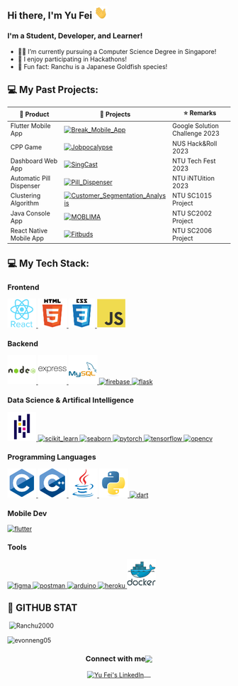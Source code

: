 ## Hi there, I'm Yu Fei <img src="https://raw.githubusercontent.com/ABSphreak/ABSphreak/master/gifs/Hi.gif" width="30px">

### I'm a Student, Developer, and Learner!
- 👨‍💻 I’m currently pursuing a Computer Science Degree in Singapore!
- 🌱 I enjoy participating in Hackathons!
- 🐠 Fun fact: Ranchu is a Japanese Goldfish species! 

<!-- START OF PROFILE STACK, DO NOT REMOVE -->
## 💻 My Past Projects:
| 🔭 **Product** | 🚀 **Projects** | ⭐ **Remarks**
|-|-|-|
|Flutter Mobile App|[![Break_Mobile_App](https://img.shields.io/static/v1?label=&message=Break_Mobile_App&color=02ccfe&logo=github&logoColor=white&labelColor=3C78A9)](https://github.com/GSC-2023/Flutter_App) | Google Solution Challenge 2023|
|CPP Game|[![Jobpocalypse](https://img.shields.io/static/v1?label=&message=Jobpocalypse&color=02ccfe&logo=github&logoColor=white&labelColor=3C78A9)](https://github.com/Ranchu2000/HacknRoll23) | NUS Hack&Roll 2023|
|Dashboard Web App|[![SingCast](https://img.shields.io/static/v1?label=&message=SingCast&color=02ccfe&logo=github&logoColor=white&labelColor=3C78A9)](https://github.com/Ranchu2000/TechFest23) | NTU Tech Fest 2023|
|Automatic Pill Dispenser|[![Pill_Dispenser](https://img.shields.io/static/v1?label=&message=Pill_Dispenser&color=02ccfe&logo=github&logoColor=white&labelColor=3C78A9)](https://github.com/Ranchu2000/iNTUition_23) | NTU iNTUition 2023|
|Clustering Algorithm|[![Customer_Segmentation_Analysis](https://img.shields.io/static/v1?label=&message=Customer_Segmentation_Analysis&color=02ccfe&logo=github&logoColor=white&labelColor=3C78A9)](https://github.com/evonneng05/Customer-Segmentation-Analysis) | NTU SC1015 Project|
|Java Console App|[![MOBLIMA](https://img.shields.io/static/v1?label=&message=MOBLIMA&color=02ccfe&logo=github&logoColor=white&labelColor=3C78A9)](https://github.com/ayushmandixit2000/MOBLIMA) | NTU SC2002 Project|
|React Native Mobile App|[![Fitbuds](https://img.shields.io/static/v1?label=&message=Fitbuds&color=02ccfe&logo=github&logoColor=white&labelColor=3C78A9)](https://github.com/aaronchualala/Fitbuds) | NTU SC2006 Project|
<!-- END OF PROFILE STACK, DO NOT REMOVE -->


## 💻 My Tech Stack:

<p align="left"> 

### Frontend
<a href="https://reactjs.org/" target="_blank" rel="noreferrer"> <img src="https://raw.githubusercontent.com/devicons/devicon/master/icons/react/react-original-wordmark.svg" alt="react" width="65" height="65"/> </a> 
<a href="https://www.w3.org/html/" target="_blank" rel="noreferrer"> <img src="https://raw.githubusercontent.com/devicons/devicon/master/icons/html5/html5-original-wordmark.svg" alt="html5" width="65" height="65"/> </a> 
<a href="https://www.w3schools.com/css/" target="_blank" rel="noreferrer"> <img src="https://raw.githubusercontent.com/devicons/devicon/master/icons/css3/css3-original-wordmark.svg" alt="css3" width="60" height="65"/> </a> 
<a href="https://developer.mozilla.org/en-US/docs/Web/JavaScript" target="_blank" rel="noreferrer"> <img src="https://raw.githubusercontent.com/devicons/devicon/master/icons/javascript/javascript-original.svg" alt="javascript" width="65" height="65"/> </a> 
  

  
### Backend
<a href="https://nodejs.org" target="_blank" rel="noreferrer"> <img src="https://raw.githubusercontent.com/devicons/devicon/master/icons/nodejs/nodejs-original-wordmark.svg" alt="nodejs" width="65" height="65"/> </a> 
<a href="https://expressjs.com" target="_blank" rel="noreferrer"> <img src="https://raw.githubusercontent.com/devicons/devicon/master/icons/express/express-original-wordmark.svg" alt="express" width="65" height="65"/> </a> 
<a href="https://www.mysql.com/" target="_blank" rel="noreferrer"> <img src="https://raw.githubusercontent.com/devicons/devicon/master/icons/mysql/mysql-original-wordmark.svg" alt="mysql" width="65" height="65"/> </a> 
<a href="https://firebase.google.com/" target="_blank" rel="noreferrer"> <img src="https://www.vectorlogo.zone/logos/firebase/firebase-icon.svg" alt="firebase" width="65" height="65"/> </a> 
<a href="https://flask.palletsprojects.com/" target="_blank" rel="noreferrer"> <img src="https://www.vectorlogo.zone/logos/pocoo_flask/pocoo_flask-icon.svg" alt="flask" width="65" height="65"/> </a>

  
### Data Science & Artifical Intelligence
<a href="https://pandas.pydata.org/" target="_blank" rel="noreferrer"> <img src="https://raw.githubusercontent.com/devicons/devicon/2ae2a900d2f041da66e950e4d48052658d850630/icons/pandas/pandas-original.svg" alt="pandas" width="65" height="65"/> </a> 
<a href="https://scikit-learn.org/" target="_blank" rel="noreferrer"> <img src="https://upload.wikimedia.org/wikipedia/commons/0/05/Scikit_learn_logo_small.svg" alt="scikit_learn" width="65" height="65"/> </a> 
<a href="https://seaborn.pydata.org/" target="_blank" rel="noreferrer"> <img src="https://seaborn.pydata.org/_images/logo-mark-lightbg.svg" alt="seaborn" width="65" height="65"/> </a>
<a href="https://pytorch.org/" target="_blank" rel="noreferrer"> <img src="https://www.vectorlogo.zone/logos/pytorch/pytorch-icon.svg" alt="pytorch" width="65" height="65"/> </a> 
<a href="https://www.tensorflow.org" target="_blank" rel="noreferrer"> <img src="https://www.vectorlogo.zone/logos/tensorflow/tensorflow-icon.svg" alt="tensorflow" width="65" height="65"/> </a>
<a href="https://opencv.org/" target="_blank" rel="noreferrer"> <img src="https://www.vectorlogo.zone/logos/opencv/opencv-icon.svg" alt="opencv" width="65" height="65"/> </a>
  
### Programming Languages
<a href="https://www.cprogramming.com/" target="_blank" rel="noreferrer"> <img src="https://raw.githubusercontent.com/devicons/devicon/master/icons/c/c-original.svg" alt="c" width="65" height="65"/> 
</a> <a href="https://www.w3schools.com/cpp/" target="_blank" rel="noreferrer"> <img src="https://raw.githubusercontent.com/devicons/devicon/master/icons/cplusplus/cplusplus-original.svg" alt="cplusplus" width="65" height="65"/> </a>
<a href="https://www.java.com" target="_blank" rel="noreferrer"> <img src="https://raw.githubusercontent.com/devicons/devicon/master/icons/java/java-original.svg" alt="java" width="65" height="65"/> </a> 
<a href="https://www.python.org" target="_blank" rel="noreferrer"> <img src="https://raw.githubusercontent.com/devicons/devicon/master/icons/python/python-original.svg" alt="python" width="65" height="65"/> </a>
<a href="https://dart.dev" target="_blank" rel="noreferrer"> <img src="https://www.vectorlogo.zone/logos/dartlang/dartlang-icon.svg" alt="dart" width="65" height="65"/> </a> 
  
### Mobile Dev
<a href="https://flutter.dev" target="_blank" rel="noreferrer"> <img src="https://www.vectorlogo.zone/logos/flutterio/flutterio-icon.svg" alt="flutter" width="65" height="65"/> </a>

### Tools
<a href="https://www.figma.com/" target="_blank" rel="noreferrer"> <img src="https://www.vectorlogo.zone/logos/figma/figma-icon.svg" alt="figma" width="65" height="65"/> </a>
<a href="https://postman.com" target="_blank" rel="noreferrer"> <img src="https://www.vectorlogo.zone/logos/getpostman/getpostman-icon.svg" alt="postman" width="65" height="65"/> </a>
<a href="https://www.arduino.cc/" target="_blank" rel="noreferrer"> <img src="https://cdn.worldvectorlogo.com/logos/arduino-1.svg" alt="arduino" width="65" height="65"/> </a>
<a href="https://heroku.com" target="_blank" rel="noreferrer"> <img src="https://www.vectorlogo.zone/logos/heroku/heroku-icon.svg" alt="heroku" width="65" height="65"/> </a> 
<a href="https://www.docker.com/" target="_blank" rel="noreferrer"> <img src="https://raw.githubusercontent.com/devicons/devicon/master/icons/docker/docker-original-wordmark.svg" alt="docker" width="65" height="65"/> </a>
</p>

 

## 📝 GITHUB STAT
<!-- <p><img align="left" src="https://github-readme-stats.vercel.app/api/top-langs?username=Ranchu2000&show_icons=true&locale=en&layout=compact" alt="Ranchu2000" /></p> -->
<p>&nbsp;<img align="center" src="https://github-readme-stats.vercel.app/api?username=Ranchu2000&show_icons=true&locale=en" alt="Ranchu2000" /></p>
<p><img align="center" src="https://github-readme-streak-stats.herokuapp.com/?user=Ranchu2000&" alt="evonneng05" /></p>

<h3 align="center">Connect with me<img align="center" src="https://github.com/rajput2107/rajput2107/blob/master/Assets/Handshake.gif" height="33px" /></h3> 
<p align="center">
 <a href="https://www.linkedin.com/in/wong-yu-fei/" target="blank">
  <img align="center" alt="Yu Fei's LinkedIn" width="70px" height="70px" src="https://www.vectorlogo.zone/logos/linkedin/linkedin-icon.svg" /> &nbsp; &nbsp;
 </a>
</p>
